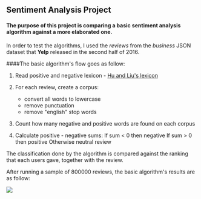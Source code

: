 ##  Sentiment Analysis Project


#### The purpose of this project is comparing a basic sentiment analysis algorithm against a more elaborated one.


In order to test the algorithms, I used the *reviews* from the *business* JSON dataset that **Yelp** released in the second half of 2016.


####The basic algorithm's flow goes as follow:

1. Read positive and negative lexicon - [Hu and Liu's lexicon](https://www.cs.uic.edu/~liub/FBS/sentiment-analysis.html)

2. For each review, create a corpus:
    * convert all words to lowercase
    * remove punctuation
    * remove "english" stop words


3. Count how many negative and positive words are found on each corpus

4. Calculate positive - negative sums:
  If sum < 0 then negative
  If sum > 0 then positive
  Otherwise neutral review
  
The classification done by the algorithm is compared against the ranking that each users gave, together with the review.  
  
After running a sample of 800000 reviews, the basic algorithm's results are as follow:

![](d:\Yelp\SentimentAnalysis\Figures\basic_perc.png) 

